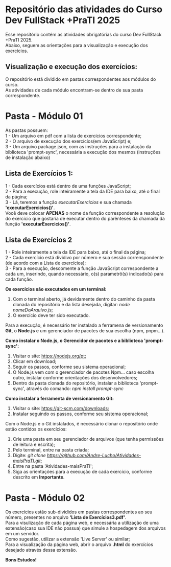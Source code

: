 # Repositório das atividades do Curso Dev FullStack +PraTI 2025

Esse repositório contém as atividades obrigatórias do curso Dev FullStack +PraTI 2025.  
Abaixo, seguem as orientações para a visualização e execução dos exercícios.

## Visualização e execução dos exercícios:

O repositório está dividido em pastas correspondentes aos módulos do curso.  
As atividades de cada módulo encontram-se dentro de sua pasta correspondente.

# Pasta - Módulo 01

As pastas possuem:  
1 - Um arquivo em pdf com a lista de exercícios correspondente;  
2 - O arquivo de execução dos exercícios(em JavaScript) e;  
3 - Um arquivo package.json, com as instruções para a instalação da biblioteca 'prompt-sync', necessária a execução dos mesmos (instruções de instalação abaixo)

## Lista de Exercícios 1:

1 - Cada exercícios está dentro de uma funções JavaScript;  
2 - Para a execução, role inteiramente a tela da IDE para baixo, até o final da página;  
3 - Lá, teremos a função _executarExercicios_ e sua chamada **'executarExercicios()'**.  
Você deve colocar **APENAS** o nome da função correspondente a resolução do exercício que gostaria de executar dentro do parênteses da chamada da função **'executarExercicios()'**.

## Lista de Exercícios 2

1 - Role inteiramente a tela da IDE para baixo, até o final da página;  
2 - Cada exercício está dividivo por número e sua sessão correnspondente (de acordo com a Lista de exercícios);  
3 - Para a execução, descomente a função JavaScript correspondente a cada um, inserindo, quando necessário, o(s) parametrô(s) indicado(s) para cada função.

**Os exercícios são executados em um terminal:**

1. Com o terminal aberto, já devidamente dentro do caminho da pasta clonada do repositório e da lista desejada, digitar: _node nomeDoArquivo.js_;
2. O exercício deve ter sido executado.

Para a execução, é necessário ter instalado a ferramena de versionamento **Git**, o **Node.js** e um gerenciador de pacotes de sua escolha (npm, pnpm...).

**Como instalar o Node.js, o Gerencidor de pacotes e a biblioteca 'prompt-sync':**

1. Visitar o site: https://nodejs.org/pt;
2. Clicar em download;
3. Seguir os passos, conforme seu sistema operacional;
4. O Node.js vem com o gerenciador de pacotes Npm... caso escolha outro, instalar conforme orientações dos desenvolvedores;
5. Dentro da pasta clonada do repositório, instalar a biblioteca 'prompt-sync', através do comando: _npm install prompt-sync_

**Como instalar a ferramenta de versionamento Git:**

1.  Visitar o site: https://git-scm.com/downloads;
2.  Instalar seguindo os passos, conforme seu sistema operacional;

Com o Node.js e o Git instalados, é necessário clonar o repositório onde estão contidos os exercícios:

1. Crie uma pasta em seu gerenciador de arquivos (que tenha permissões de leitura e escrita);
2. Pelo terminal, entre na pasta criada;
3. Digite: _git clone https://github.com/Andre-Lucho/Atividades-maisPraTI.git_;
4. Entre na pasta 'Atividades-maisPraTI';
5. Siga as orientações para a execução de cada exercício, conforme descrito em **Importante**.

# Pasta - Módulo 02

Os exercícios estão sub-divididos em pastas correspondentes ao seu número, presentes no arquivo **'Lista de Exercícios3.pdf'**.  
Para a visulização de cada página web, e necessária a utilização de uma extensão(caso sua IDE não possua) que simule a hospedagem dos arquivos em um servidor.  
Como sugestão, utilizar a extensão 'Live Server' ou similar;  
Para a visualização da página web, abrir o arquivo **.html** do exercícios desejado através dessa extensão.

**Bons Estudos!**

